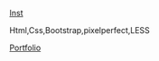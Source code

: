    [Inst](https://www.instagram.com/saydu_/)
 
 Html,Css,Bootstrap,pixelperfect,LESS

[Portfolio](https://saydubs.github.io/Portfolio/)
